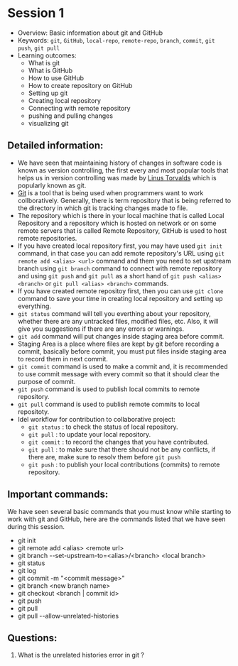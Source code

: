 # Session 1
- Overview: Basic information about git and GitHub
- Keywords: `git`, `GitHub`, `local-repo`, `remote-repo`, `branch`, `commit`, `git push`, `git pull`
- Learning outcomes:
  - What is git
  - What is GitHub
  - How to use GitHub
  - How to create repository on GitHub
  - Setting up git
  - Creating local repository
  - Connecting with remote repository
  - pushing and pulling changes
  - visualizing git


## Detailed information:
- We have seen that maintaining history of changes in software code is known as version controlling, the first every and most popular tools that helps us in version controlling was made by [Linus Torvalds](https://en.wikipedia.org/wiki/Linus_Torvalds) which is popularly known as git.
- [Git](https://www.git-scm.com/) is a tool that is being used when programmers want to work collboratively. Generally, there is term repository that is being referred to the directory in which git is tracking changes made to file.
- The repository which is there in your local machine that is called Local Repository and a repository which is hosted on network or on some remote servers that is called Remote Repository, GitHub is used to host remote repositories.
- If you have created local repository first, you may have used `git init` command, in that case you can add remote repository's URL using `git remote add <alias> <url>` command and them you need to set upstream branch using `git branch` command to connect with remote repository and using `git push` and `git pull` as a short hand of `git push <alias> <branch>` or `git pull <alias> <branch>` commands. 
- If you have created remote repositoy first, then you can use `git clone` command to save your time in creating local repository and setting up everything.
- `git status` command will tell you everthing about your repository, whether there are any untracked files, modified files, etc. Also, it will give you suggestions if there are any errors or warnings.
- `git add` command will put changes inside staging area before commit.
- Staging Area is a place where files are kept by git before recording a commit, basically before commit, you must put files inside staging area to record them in next commit.
- `git commit` command is used to make a commit and, it is recommended to use commit message with every commit so that it should clear the purpose of commit.
- `git push` command is used to publish local commits to remote repository.
- `git pull` command is used to publish remote commits to local repositoty.
- Idel workflow for contribution to collaborative project:
  - `git status` : to check the status of local repository.
  - `git pull` : to update your local repository.
  - `git commit` : to record the changes that you have contributed.
  - `git pull` : to make sure that there should not be any conflicts, if there are, make sure to resolv them before `git push`
  - `git push` : to publish your local contributions (commits) to remote repository.

## Important commands:
  We have seen several basic commands that you must know while starting to work with git and GitHub, here are the commands listed that we have seen during this session.
  - git init
  - git remote add \<alias> \<remote url>
  - git branch --set-upstream-to=\<alias>/\<branch> \<local branch>
  - git status
  - git log
  - git commit -m "\<commit message>"
  - git branch \<new branch name>
  - git checkout <branch | commit id>
  - git push
  - git pull
  - git pull --allow-unrelated-histories

## Questions:
1) What is the unrelated histories error in git ?